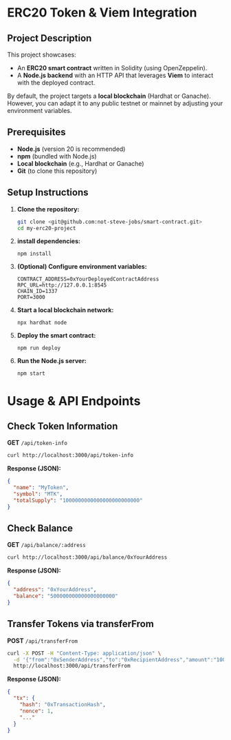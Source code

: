 # ERC20 Token & Viem Integration

## Project Description

This project showcases:
- An **ERC20 smart contract** written in Solidity (using OpenZeppelin).
- A **Node.js backend** with an HTTP API that leverages **Viem** to interact with the deployed contract.

By default, the project targets a **local blockchain** (Hardhat or Ganache). However, you can adapt it to any public testnet or mainnet by adjusting your environment variables.

## Prerequisites

- **Node.js** (version 20 is recommended)
- **npm** (bundled with Node.js)
- **Local blockchain** (e.g., Hardhat or Ganache)
- **Git** (to clone this repository)

## Setup Instructions

1. **Clone the repository:**
   ```bash
   git clone <git@github.com:not-steve-jobs/smart-contract.git>
   cd my-erc20-project

2. **install dependencies:**
    ```
   npm install
   
3. **(Optional) Configure environment variables:**
    ```# .env
    CONTRACT_ADDRESS=0xYourDeployedContractAddress
    RPC_URL=http://127.0.0.1:8545
    CHAIN_ID=1337
    PORT=3000

4. **Start a local blockchain network:**
    ```
   npx hardhat node

5. **Deploy the smart contract:**
    ```
   npm run deploy

6. **Run the Node.js server:**
    ```
   npm start

# Usage & API Endpoints

## Check Token Information
**GET** `/api/token-info`
~~~bash
curl http://localhost:3000/api/token-info
~~~
**Response (JSON):**
~~~json
{
  "name": "MyToken",
  "symbol": "MTK",
  "totalSupply": "1000000000000000000000000"
}
~~~

## Check Balance
**GET** `/api/balance/:address`
~~~bash
curl http://localhost:3000/api/balance/0xYourAddress
~~~
**Response (JSON):**
~~~json
{
  "address": "0xYourAddress",
  "balance": "500000000000000000000"
}
~~~

## Transfer Tokens via transferFrom
**POST** `/api/transferFrom`
~~~bash
curl -X POST -H "Content-Type: application/json" \
  -d '{"from":"0xSenderAddress","to":"0xRecipientAddress","amount":"1000000000000000000"}' \
  http://localhost:3000/api/transferFrom
~~~
**Response (JSON):**
~~~json
{
  "tx": {
    "hash": "0xTransactionHash",
    "nonce": 1,
    "..."
  }
}
~~~
